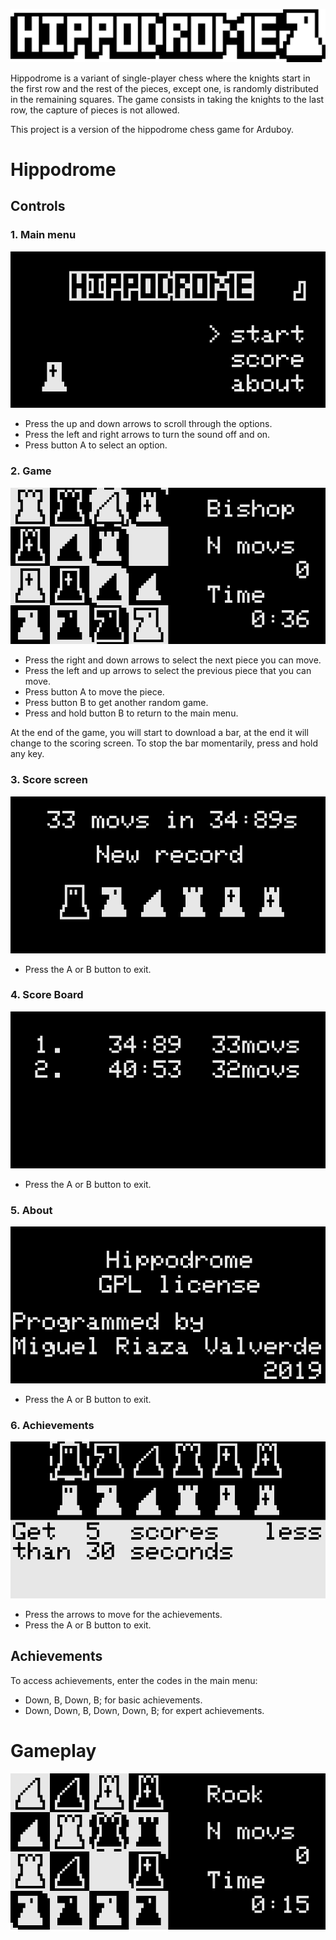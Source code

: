 ![Logo](./img/title.png)

Hippodrome is a variant of single-player chess where the knights start in the first row and the rest of the pieces, except one, is randomly distributed in the remaining squares.
The game consists in taking the knights to the last row, the capture of pieces is not allowed.

This project is a version of the hippodrome chess game for Arduboy.

# Hippodrome
## Controls
### 1. Main menu
![Main menu screen](./img/main_menu.gif)
- Press the up and down arrows to scroll through the options.
- Press the left and right arrows to turn the sound off and on.
- Press button A to select an option.

### 2. Game
![Game screen](./img/game.gif)
- Press the right and down arrows to select the next piece you can move.
- Press the left and up arrows to select the previous piece that you can move.
- Press button A to move the piece.
- Press button B to get another random game.
- Press and hold button B to return to the main menu.

At the end of the game, you will start to download a bar, at the end it will change to the scoring screen. To stop the bar momentarily, press and hold any key.

### 3. Score screen
![Score screen](./img/score_screen.gif)
- Press the A or B button to exit.

### 4. Score Board
![Score board screen](./img/score_board.gif)
- Press the A or B button to exit.

### 5. About
![About screen](./img/about.gif)
- Press the A or B button to exit.

### 6. Achievements
![Achievements screen](./img/achievements.gif)
- Press the arrows to move for the achievements.
- Press the A or B button to exit.

## Achievements
To access achievements, enter the codes in the main menu:
- Down, B, Down, B; for basic achievements.
- Down, Down, B, Down, Down, B; for expert achievements.

# Gameplay
![Gameplay](./img/gameplay.gif)
